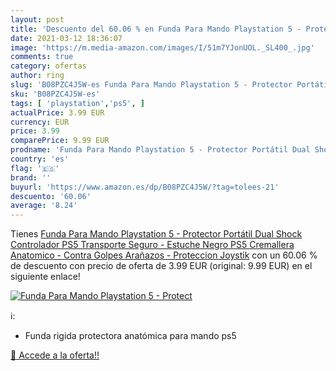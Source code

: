 ```yaml
---
layout: post
title: 'Descuento del 60.06 % en Funda Para Mando Playstation 5 - Protect'
date: 2021-03-12 18:36:07
image: 'https://m.media-amazon.com/images/I/51m7YJonUOL._SL400_.jpg'
comments: true
category: ofertas
author: ring
slug: 'B08PZC4J5W-es Funda Para Mando Playstation 5 - Protector Portátil Dual...'
sku: 'B08PZC4J5W-es'
tags: [ 'playstation','ps5', ]
actualPrice: 3.99 EUR
currency: EUR
price: 3.99
comparePrice: 9.99 EUR
prodname: 'Funda Para Mando Playstation 5 - Protector Portátil Dual Shock Controlador PS5 Transporte Seguro - Estuche Negro PS5 Cremallera Anatomico - Contra Golpes Arañazos - Proteccion Joystik'
country: 'es'
flag: '🇪🇸'
brand: ''
buyurl: 'https://www.amazon.es/dp/B08PZC4J5W/?tag=tolees-21'
descuento: '60.06'
average: '8.24'
---
```


Tienes [Funda Para Mando Playstation 5 - Protector Portátil Dual Shock Controlador PS5 Transporte Seguro - Estuche Negro PS5 Cremallera Anatomico - Contra Golpes Arañazos - Proteccion Joystik](https://www.amazon.es/dp/B08PZC4J5W/?tag=tolees-21) con un 60.06 % de descuento con precio de oferta de 3.99 EUR (original: 9.99 EUR) en el siguiente enlace!

[![Funda Para Mando Playstation 5 - Protect](https://m.media-amazon.com/images/I/51m7YJonUOL._SL400_.jpg)](https://www.amazon.es/dp/B08PZC4J5W/?tag=tolees-21)

ℹ️:

- Funda rigida protectora anatómica para mando ps5

[🛒 Accede a la oferta!!](https://www.amazon.es/dp/B08PZC4J5W/?tag=tolees-21)
